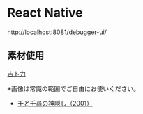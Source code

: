 # React Native

http://localhost:8081/debugger-ui/

## 素材使用

[吉卜力](http://www.ghibli.jp/info/013344/)

※画像は常識の範囲でご自由にお使いください。

- [千と千尋の神隠し（2001）](http://www.ghibli.jp/works/chihiro/#frame)
